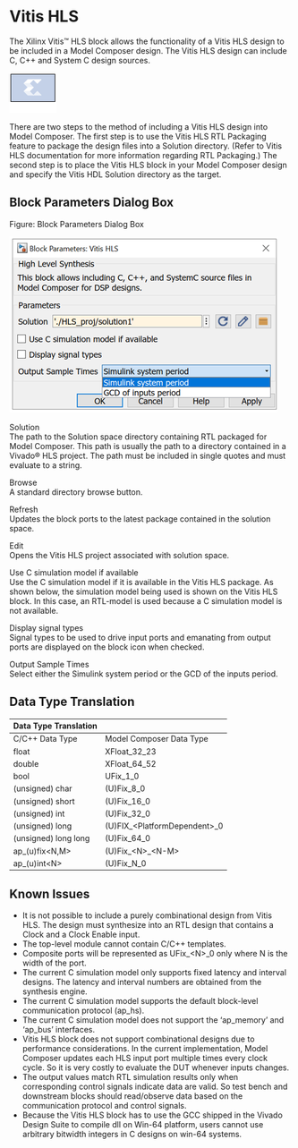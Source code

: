 # Vitis HLS

The Xilinx Vitis™ HLS block allows the functionality of a Vitis HLS
design to be included in a Model Composer design. The Vitis HLS design
can include C, C++ and System C design sources.

![](./Images/block.png)

There are two steps to the method of including a Vitis HLS design into
Model Composer. The first step is to use the Vitis HLS RTL Packaging
feature to package the design files into a Solution directory. (Refer to
Vitis HLS documentation for more information regarding RTL Packaging.)
The second step is to place the Vitis HLS block in your Model Composer
design and specify the Vitis HDL Solution directory as the target.

## Block Parameters Dialog Box

Figure: Block Parameters Dialog Box

![](./Images/vtg1602064866443.png)

Solution  
The path to the Solution space directory containing RTL packaged for
Model Composer. This path is usually the path to a directory contained
in a Vivado® HLS project. The path must be included in single quotes and
must evaluate to a string.

Browse  
A standard directory browse button.

Refresh  
Updates the block ports to the latest package contained in the solution
space.

Edit  
Opens the Vitis HLS project associated with solution space.

Use C simulation model if available  
Use the C simulation model if it is available in the Vitis HLS package.
As shown below, the simulation model being used is shown on the Vitis
HLS block. In this case, an RTL-model is used because a C simulation
model is not available.

Display signal types  
Signal types to be used to drive input ports and emanating from output
ports are displayed on the block icon when checked.

Output Sample Times  
Select either the Simulink system period or the GCD of the inputs
period.

## Data Type Translation

| Data Type Translation |                                  |
|-----------------------|----------------------------------|
| C/C++ Data Type       | Model Composer Data Type         |
| float                 | XFloat_32_23                     |
| double                | XFloat_64_52                     |
| bool                  | UFix_1_0                         |
| (unsigned) char       | (U)Fix_8_0                       |
| (unsigned) short      | (U)Fix_16_0                      |
| (unsigned) int        | (U)Fix_32_0                      |
| (unsigned) long       | (U)FIX\_\<PlatformDependent\>\_0 |
| (unsigned) long long  | (U)Fix_64_0                      |
| ap\_(u)fix\<N,M\>     | (U)Fix\_\<N\>\_\<N-M\>           |
| ap\_(u)int\<N\>       | (U)Fix_N_0                       |

## Known Issues

- It is not possible to include a purely combinational design from Vitis
  HLS. The design must synthesize into an RTL design that contains a
  Clock and a Clock Enable input.
- The top-level module cannot contain C/C++ templates.
- Composite ports will be represented as UFix\_\<N\>\_0 only where N is
  the width of the port.
- The current C simulation model only supports fixed latency and
  interval designs. The latency and interval numbers are obtained from
  the synthesis engine.
- The current C simulation model supports the default block-level
  communication protocol (ap_hs).
- The current C simulation model does not support the ‘ap_memory’ and
  ‘ap_bus’ interfaces.
- Vitis HLS block does not support combinational designs due to
  performance considerations. In the current implementation, Model
  Composer updates each HLS input port multiple times every clock cycle.
  So it is very costly to evaluate the DUT whenever inputs changes.
- The output values match RTL simulation results only when corresponding
  control signals indicate data are valid. So test bench and downstream
  blocks should read/observe data based on the communication protocol
  and control signals.
- Because the Vitis HLS block has to use the GCC shipped in the Vivado
  Design Suite to compile dll on Win-64 platform, users cannot use
  arbitrary bitwidth integers in C designs on win-64 systems.
